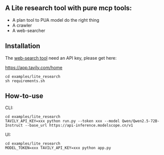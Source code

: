 ## A Lite research tool with pure mcp tools:

- A plan tool to PUA model do the right thing
- A crawler
- A web-searcher

## Installation

The [web-search tool](https://www.modelscope.cn/mcp/servers/@tavily-ai/tavily-mcp) need an API key, please get here:

https://app.tavily.com/home

```shell
cd examples/lite_research
sh requirements.sh
```

## How-to-use

CLI:

```shell
cd examples/lite_research
TAVILY_API_KEY=xxx python run.py --token xxx --model Qwen/Qwen2.5-72B-Instruct --base_url https://api-inference.modelscope.cn/v1
```

UI:

```shell
cd examples/lite_research
MODEL_TOKEN=xxx TAVILY_API_KEY=xxx python app.py
```